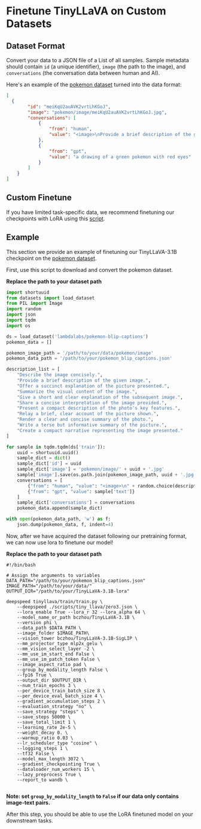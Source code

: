 # Finetune TinyLLaVA on Custom Datasets

## Dataset Format

Convert your data to a JSON file of a List of all samples. Sample metadata should contain `id` (a unique identifier), `image` (the path to the image), and `conversations` (the conversation data between human and AI).

Here's an example of the [pokemon dataset](https://huggingface.co/datasets/lambdalabs/pokemon-blip-captions) turned into the data format:

```json
[
  {
        "id": "meiKqU2auAVK2vrtLhKGoJ",
        "image": "pokemon/image/meiKqU2auAVK2vrtLhKGoJ.jpg",
        "conversations": [
            {
                "from": "human",
                "value": "<image>\nProvide a brief description of the given image."
            },
            {
                "from": "gpt",
                "value": "a drawing of a green pokemon with red eyes"
            }
        ]
    }
]
```

## Custom Finetune
If you have limited task-specific data, we recommend finetuning our checkpoints with LoRA using this [script](https://github.com/DLCV-BUAA/TinyLLaVABench/tree/main/scripts/tiny_llava/finetune/finetune_lora.sh).


## Example
This section we provide an example of finetuning our TinyLLaVA-3.1B checkpoint on the [pokemon dataset](https://huggingface.co/datasets/lambdalabs/pokemon-blip-captions).

First, use this script to download and convert the pokemon dataset.

**Replace the path to your dataset path**

```python
import shortuuid
from datasets import load_dataset
from PIL import Image
import random
import json
import tqdm
import os

ds = load_dataset('lambdalabs/pokemon-blip-captions')
pokemon_data = []

pokemon_image_path = '/path/to/your/data/pokemon/image'
pokemon_data_path = '/path/to/your/pokemon_blip_captions.json'

description_list = [
    "Describe the image concisely.",
    "Provide a brief description of the given image.",
    "Offer a succinct explanation of the picture presented.",
    "Summarize the visual content of the image.",
    "Give a short and clear explanation of the subsequent image.",
    "Share a concise interpretation of the image provided.",
    "Present a compact description of the photo's key features.",
    "Relay a brief, clear account of the picture shown.",
    "Render a clear and concise summary of the photo.",
    "Write a terse but informative summary of the picture.",
    "Create a compact narrative representing the image presented."
]

for sample in tqdm.tqdm(ds['train']):
    uuid = shortuuid.uuid()
    sample_dict = dict()
    sample_dict['id'] = uuid
    sample_dict['image'] = 'pokemon/image/' + uuid + '.jpg'
    sample['image'].save(os.path.join(pokemon_image_path, uuid + '.jpg'))
    conversations = [
        {"from": "human", "value": "<image>\n" + random.choice(description_list)},
        {"from": "gpt", "value": sample['text']}
    ]
    sample_dict['conversations'] = conversations
    pokemon_data.append(sample_dict)

with open(pokemon_data_path, 'w') as f:
    json.dump(pokemon_data, f, indent=4)
```

Now, after we have acquired the dataset following our pretraining format, we can now use lora to finetune our model!

**Replace the path to your dataset path**
```shell
#!/bin/bash

# Assign the arguments to variables
DATA_PATH="/path/to/your/pokemon_blip_captions.json"
IMAGE_PATH="/path/to/your/data/"
OUTPUT_DIR="/path/to/your/TinyLLaVA-3.1B-lora"

deepspeed tinyllava/train/train.py \
    --deepspeed ./scripts/tiny_llava/zero3.json \
    --lora_enable True --lora_r 32 --lora_alpha 64 \
    --model_name_or_path bczhou/TinyLLaVA-3.1B \
    --version phi \
    --data_path $DATA_PATH \
    --image_folder $IMAGE_PATH\
    --vision_tower bczhou/TinyLLaVA-3.1B-SigLIP \
    --mm_projector_type mlp2x_gelu \
    --mm_vision_select_layer -2 \
    --mm_use_im_start_end False \
    --mm_use_im_patch_token False \
    --image_aspect_ratio pad \
    --group_by_modality_length False \
    --fp16 True \
    --output_dir $OUTPUT_DIR \
    --num_train_epochs 3 \
    --per_device_train_batch_size 8 \
    --per_device_eval_batch_size 4 \
    --gradient_accumulation_steps 2 \
    --evaluation_strategy "no" \
    --save_strategy "steps" \
    --save_steps 50000 \
    --save_total_limit 1 \
    --learning_rate 2e-5 \
    --weight_decay 0. \
    --warmup_ratio 0.03 \
    --lr_scheduler_type "cosine" \
    --logging_steps 1 \
    --tf32 False \
    --model_max_length 3072 \
    --gradient_checkpointing True \
    --dataloader_num_workers 15 \
    --lazy_preprocess True \
    --report_to wandb \
    
```
**Note: set `group_by_modality_length` to `False` if our data only contains image-text pairs.**

After this step, you should be able to use the LoRA finetuned model on your downstream tasks.